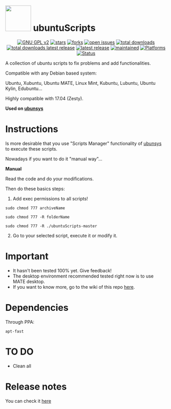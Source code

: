 <img src="http://2.bp.blogspot.com/-0PGGE5x_Bro/UIIlk9owRYI/AAAAAAAAAnk/M7ezExKcC4w/s1600/shell-linux-hackem.png" width="80"> ubuntuScripts
=============================================

<p align="center">
    <a href="https://www.gnu.org/licenses/gpl-2.0.en.html" target="_blank"><img src="https://img.shields.io/badge/license-GPLv2-blue.svg" alt="GNU GPL v2"></a>
    <a href="https://github.com/adgellida/ubuntuScripts/stargazers" target="_blank"><img src="https://img.shields.io/github/stars/adgellida/ubuntuScripts.svg" alt="stars"></a>
    <a href="https://github.com/adgellida/ubuntuScripts/network" target="_blank"><img src="https://img.shields.io/github/forks/adgellida/ubuntuScripts.svg" alt="forks"></a>
    <a href="https://github.com/adgellida/ubuntuScripts/issues?q=is%3Aopen" target="_blank"><img src="https://img.shields.io/github/issues/adgellida/ubuntuScripts.svg" alt="open issues"></a>
    <a href="https://github.com/adgellida/ubuntuScripts/releases/latest" target="_blank"><img src="https://img.shields.io/github/downloads/adgellida/ubuntuScripts/total.svg" alt="total downloads"></a>
    <a href="https://github.com/adgellida/ubuntuScripts/releases/latest" target="_blank"><img src="https://img.shields.io/github/downloads/adgellida/ubuntuScripts/v2017.09.09/total.svg" alt="total downloads latest release"></a>
    <a href="https://github.com/adgellida/ubuntuScripts/releases/latest" target="_blank"><img src="https://img.shields.io/badge/latest release-no releases-blue.svg" alt="latest release"></a>
    <a href="https://github.com/adgellida/ubuntuScripts/commits/master" target="_blank"><img src="https://img.shields.io/maintenance/yes/2017.svg" alt="maintained"></a>
    <a href="https://github.com/adgellida/ubuntuScripts/releases"><img src="https://img.shields.io/badge/platform-Linux-lightgrey.svg" alt="Platforms"></a>
    <a href="https://github.com/adgellida/ubuntuScripts/releases"><img src="https://img.shields.io/badge/status-alpha-orange.svg" alt="Status"></a>
</p>

A collection of ubuntu scripts to fix problems and add functionalities.

Compatible with any Debian based system:

Ubuntu, Xubuntu, Ubuntu MATE, Linux Mint, Kubuntu, Lubuntu, Ubuntu Kylin, Edubuntu...

Highly compatible with 17.04 (Zesty).

**Used on [ubunsys](https://github.com/adgellida/ubunsys)**

Instructions
=============================================

Is more desirable that you use "Scripts Manager" functionality of [ubunsys](https://github.com/adgellida/ubunsys) to execute these scripts.

Nowadays if you want to do it "manual way"...

**Manual**

Read the code and do your modifications.

Then do these basics steps:

1. Add exec permissions to all scripts!

`sudo chmod 777 archiveName`

`sudo chmod 777 -R folderName`

`sudo chmod 777 -R ./ubuntuScripts-master`

2. Go to your selected script, execute it or modify it.
	
Important
=============================================
* It hasn't been tested 100% yet. Give feedback!
* The desktop environment recommended tested right now is to use MATE desktop.
* If you want to know more, go to the wiki of this repo [here](https://github.com/adgellida/ubuntuScripts/wiki).

Dependencies
=============================================

Through PPA:

`apt-fast`

TO DO
=============================================
* Clean all

Release notes
=============================================
You can check it [here](https://github.com/adgellida/ubuntuScripts/releases)
